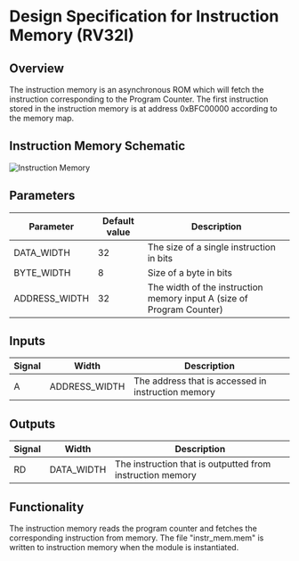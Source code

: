 # Design Specification for Instruction Memory (RV32I)

## Overview

The instruction memory is an asynchronous ROM which will fetch the instruction corresponding to the Program Counter. The first instruction stored in the instruction memory is at address 0xBFC00000 according to the memory map.

## Instruction Memory Schematic

![Instruction Memory](https://github.com/SanjitRaman/Team-10-RISC-V/blob/master/images/InstructionMemory.png)

## Parameters

| Parameter | Default value | Description |
| ---------- | ------------ | ----------- |
| DATA_WIDTH | 32 | The size of a single instruction in bits |
| BYTE_WIDTH | 8 | Size of a byte in bits |
| ADDRESS_WIDTH | 32 |  The width of the instruction memory input A (size of Program Counter) |


## Inputs

| Signal | Width | Description |
| ------ | ----- | ----------- |
| A | ADDRESS_WIDTH | The address that is accessed in instruction memory |

## Outputs

| Signal | Width | Description |
| ------ | ----- | ----------- |
| RD | DATA_WIDTH | The instruction that is outputted from instruction memory |

## Functionality

The instruction memory reads the program counter and fetches the corresponding instruction from memory. The file "instr_mem.mem" is written to instruction memory when the module is instantiated.




